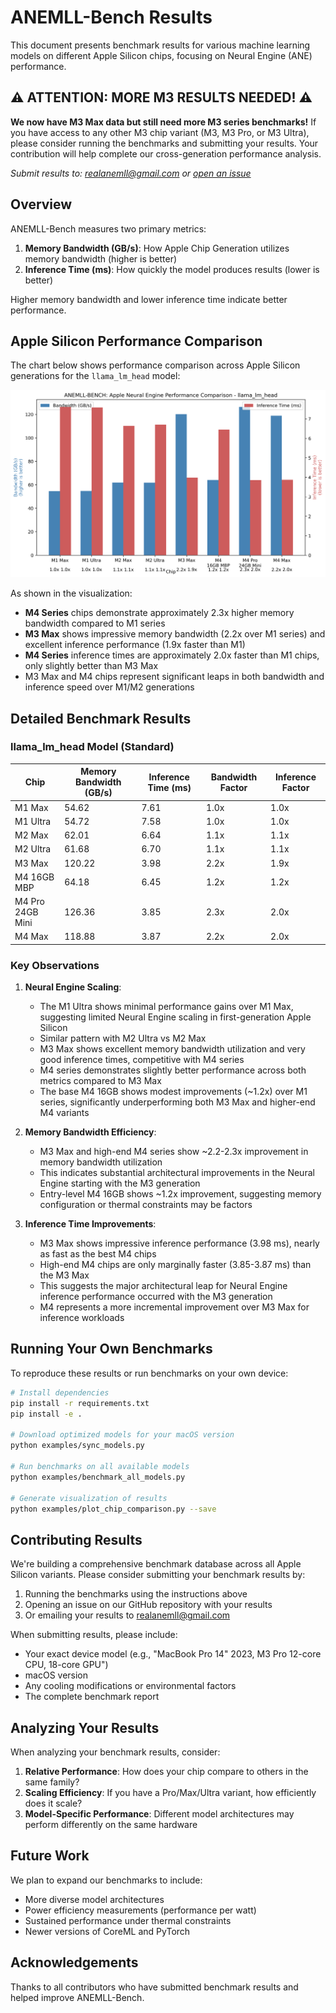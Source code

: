 # ANEMLL-Bench Results

This document presents benchmark results for various machine learning models on different Apple Silicon chips, focusing on Neural Engine (ANE) performance.

## ⚠️ ATTENTION: MORE M3 RESULTS NEEDED! ⚠️

**We now have M3 Max data but still need more M3 series benchmarks!** If you have access to any other M3 chip variant (M3, M3 Pro, or M3 Ultra), please consider running the benchmarks and submitting your results. Your contribution will help complete our cross-generation performance analysis.

*Submit results to: [realanemll@gmail.com](mailto:realanemll@gmail.com) or [open an issue](https://github.com/Anemll/anemll-bench/issues/new)*

## Overview

ANEMLL-Bench measures two primary metrics:
1. **Memory Bandwidth (GB/s)**: How Apple Chip Generation utilizes memory bandwidth (higher is better)
2. **Inference Time (ms)**: How quickly the model produces results (lower is better)

Higher memory bandwidth and lower inference time indicate better performance.

## Apple Silicon Performance Comparison

The chart below shows performance comparison across Apple Silicon generations for the `llama_lm_head` model:

![Apple Silicon Performance Comparison](./reports/chip_comparison_llama_lm_head.png?v=20250309_v6)

As shown in the visualization:
- **M4 Series** chips demonstrate approximately 2.3x higher memory bandwidth compared to M1 series
- **M3 Max** shows impressive memory bandwidth (2.2x over M1 series) and excellent inference performance (1.9x faster than M1)
- **M4 Series** inference times are approximately 2.0x faster than M1 chips, only slightly better than M3 Max
- M3 Max and M4 chips represent significant leaps in both bandwidth and inference speed over M1/M2 generations

## Detailed Benchmark Results

### llama_lm_head Model (Standard)

| Chip | Memory Bandwidth (GB/s) | Inference Time (ms) | Bandwidth Factor | Inference Factor |
|------|------------------------|---------------------|------------------|------------------|
| M1 Max | 54.62 | 7.61 | 1.0x | 1.0x |
| M1 Ultra | 54.72 | 7.58 | 1.0x | 1.0x |
| M2 Max | 62.01 | 6.64 | 1.1x | 1.1x |
| M2 Ultra | 61.68 | 6.70 | 1.1x | 1.1x |
| M3 Max | 120.22 | 3.98 | 2.2x | 1.9x |
| M4 16GB MBP  | 64.18 | 6.45 | 1.2x | 1.2x |
| M4 Pro 24GB Mini| 126.36 | 3.85 | 2.3x | 2.0x |
| M4 Max | 118.88 | 3.87 | 2.2x | 2.0x |

### Key Observations

1. **Neural Engine Scaling**:
   - The M1 Ultra shows minimal performance gains over M1 Max, suggesting limited Neural Engine scaling in first-generation Apple Silicon
   - Similar pattern with M2 Ultra vs M2 Max
   - M3 Max shows excellent memory bandwidth utilization and very good inference times, competitive with M4 series
   - M4 series demonstrates slightly better performance across both metrics compared to M3 Max
   - The base M4 16GB shows modest improvements (~1.2x) over M1 series, significantly underperforming both M3 Max and higher-end M4 variants

2. **Memory Bandwidth Efficiency**:
   - M3 Max and high-end M4 series show ~2.2-2.3x improvement in memory bandwidth utilization
   - This indicates substantial architectural improvements in the Neural Engine starting with the M3 generation
   - Entry-level M4 16GB shows ~1.2x improvement, suggesting memory configuration or thermal constraints may be factors

3. **Inference Time Improvements**:
   - M3 Max shows impressive inference performance (3.98 ms), nearly as fast as the best M4 chips
   - High-end M4 chips are only marginally faster (3.85-3.87 ms) than the M3 Max
   - This suggests the major architectural leap for Neural Engine inference performance occurred with the M3 generation
   - M4 represents a more incremental improvement over M3 Max for inference workloads

## Running Your Own Benchmarks

To reproduce these results or run benchmarks on your own device:

```bash
# Install dependencies
pip install -r requirements.txt
pip install -e .

# Download optimized models for your macOS version
python examples/sync_models.py

# Run benchmarks on all available models
python examples/benchmark_all_models.py

# Generate visualization of results
python examples/plot_chip_comparison.py --save
```

## Contributing Results

We're building a comprehensive benchmark database across all Apple Silicon variants. Please consider submitting your benchmark results by:

1. Running the benchmarks using the instructions above
2. Opening an issue on our GitHub repository with your results
3. Or emailing your results to realanemll@gmail.com

When submitting results, please include:
- Your exact device model (e.g., "MacBook Pro 14" 2023, M3 Pro 12-core CPU, 18-core GPU")
- macOS version
- Any cooling modifications or environmental factors
- The complete benchmark report

## Analyzing Your Results

When analyzing your benchmark results, consider:

1. **Relative Performance**: How does your chip compare to others in the same family?
2. **Scaling Efficiency**: If you have a Pro/Max/Ultra variant, how efficiently does it scale?
3. **Model-Specific Performance**: Different model architectures may perform differently on the same hardware

## Future Work

We plan to expand our benchmarks to include:
- More diverse model architectures
- Power efficiency measurements (performance per watt)
- Sustained performance under thermal constraints
- Newer versions of CoreML and PyTorch

## Acknowledgements

Thanks to all contributors who have submitted benchmark results and helped improve ANEMLL-Bench. 

